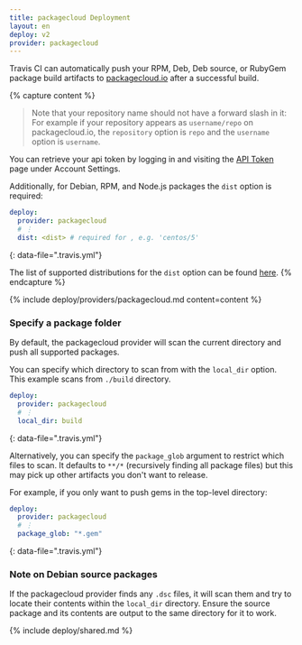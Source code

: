 ```yaml
---
title: packagecloud Deployment
layout: en
deploy: v2
provider: packagecloud
---
```


Travis CI can automatically push your RPM, Deb, Deb source, or RubyGem package build
artifacts to [packagecloud.io](https://packagecloud.io/) after a successful build.

{% capture content %}
 >  Note that your repository name should not have a forward slash in it: For
  example if your repository appears as `username/repo` on packagecloud.io, the
  `repository` option is `repo` and the `username` option is `username`.

  You can retrieve your api token by logging in and visiting the [API Token](https://packagecloud.io/api_token)
  page under Account Settings.

  Additionally, for Debian, RPM, and Node.js packages the `dist` option is required:

  ```yaml
  deploy:
    provider: packagecloud
    # ⋮
    dist: <dist> # required for , e.g. 'centos/5'
  ```
  {: data-file=".travis.yml"}

  The list of supported distributions for the `dist` option can be found
  [here](https://packagecloud.io/docs#os_distro_version).
{% endcapture %}

{% include deploy/providers/packagecloud.md content=content %}

### Specify a package folder

By default, the packagecloud provider will scan the current directory and push
all supported packages.

You can specify which directory to scan from with the `local_dir` option. This
example scans from `./build` directory.

```yaml
deploy:
  provider: packagecloud
  # ⋮
  local_dir: build
```
{: data-file=".travis.yml"}

Alternatively, you can specify the `package_glob` argument to restrict
which files to scan. It defaults to `**/*` (recursively finding all package
files) but this may pick up other artifacts you don't want to release.

For example, if you only want to push gems in the top-level directory:

```yaml
deploy:
  provider: packagecloud
  # ⋮
  package_glob: "*.gem"
```
{: data-file=".travis.yml"}

### Note on Debian source packages

If the packagecloud provider finds any `.dsc` files, it will scan them and try to
locate their contents within the `local_dir` directory. Ensure the source
package and its contents are output to the same directory for it to work.

{% include deploy/shared.md %}
